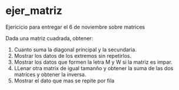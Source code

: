 # ejer_matriz
Ejericicio para entregar el 6 de noviembre sobre matrices

Dada una matriz cuadrada, obtener:
<ol>
  <li>Cuanto suma la diagonal principal y la secundaria.</li>
  <li>Mostrar los datos de los extremos sin repetirlos.</li>
  <li>Mostrar los datos que formen la letra M y W si la matriz es impar.</li>
  <li>LLenar otra matrix de igual tamanño y obtener la suma de las dos matrices y obtener la inversa.</li>
  <li>Mostrar el dato que mas se repite por fila</li>
</ol>
